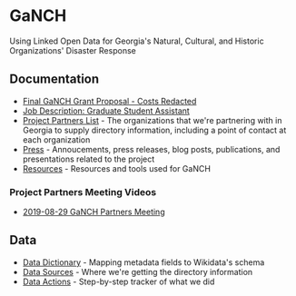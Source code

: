 # GaNCH

Using Linked Open Data for Georgia's Natural, Cultural, and Historic Organizations' Disaster Response

## Documentation

* [Final GaNCH Grant Proposal - Costs Redacted](https://github.com/clifflandis/GaNCH/blob/master/docs/AUCRWWL_CF19_Proposal_021919_FINAL_CostRedacts.pdf)
* [Job Description: Graduate Student Assistant](https://github.com/clifflandis/GaNCH/blob/master/docs/2019-06-26_GaNCH_Job%20Description_Student%20Assistant.pdf)
* [Project Partners List](https://github.com/clifflandis/GaNCH/blob/master/docs/project_partners.md) - The organizations that we're partnering with in Georgia to supply directory information, including a point of contact at each organization
*	[Press](https://github.com/clifflandis/GaNCH/blob/master/docs/press.md) - Annoucements, press releases, blog posts, publications, and presentations related to the project
* [Resources](https://github.com/clifflandis/GaNCH/blob/master/docs/resources.md) - Resources and tools used for GaNCH

### Project Partners Meeting Videos

* [2019-08-29 GaNCH Partners Meeting](https://archive.org/details/2019-08-29_ganch_partners_meeting)

## Data

* [Data Dictionary](https://github.com/clifflandis/GaNCH/blob/master/data/data_dictionary.md) - Mapping metadata fields to Wikidata's schema
* [Data Sources](https://github.com/clifflandis/GaNCH/blob/master/data/data_sources.md) - Where we're getting the directory information
* [Data Actions](https://github.com/clifflandis/GaNCH/blob/master/data/data_actions.md) - Step-by-step tracker of what we did
